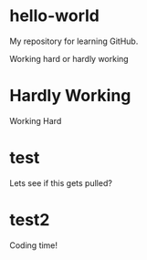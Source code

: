 # hello-world
My repository for learning GitHub.

Working hard or hardly working

# Hardly Working
Working Hard

# test
Lets see if this gets pulled? 

# test2 
Coding time!